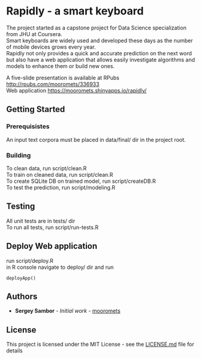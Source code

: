 # Rapidly - a smart keyboard
The project started as a capstone project for Data Science specialization from JHU at Coursera.  
Smart keyboards are widely used and developed these days as the number of mobile devices grows every year.  
Rapidly not only provides a quick and accurate prediction on the next word but also have a web application that allows easily investigate algorithms and models to enhance them or build new ones.  
  
A five-slide presentation is available at RPubs http://rpubs.com/mooromets/336933  
Web application https://mooromets.shinyapps.io/rapidly/  

## Getting Started

### Prerequisistes
An input text corpora must be placed in data/final/ dir in the project root.
### Building
To clean data, run script/clean.R  
To train on cleaned data, run script/clean.R  
To create SQLite DB on trained model, run script/createDB.R  
To test the prediction, run script/modeling.R  

## Testing

All unit tests are in tests/ dir  
To run all tests, run script/run-tests.R  

## Deploy Web application

run script/deploy.R  
in R console navigate to deploy/ dir and run  
```
deployApp()
```
## Authors

* **Sergey Sambor** - *Initial work* - [mooromets](https://github.com/mooromets)

## License
This project is licensed under the MIT License - see the [LICENSE.md](LICENSE.md) file for details  
